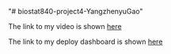 "# biostat840-project4-YangzhenyuGao" 

The link to my video is shown [here](https://www.youtube.com/watch?v=zBaINH7YVjQ)

The link to my deploy dashboard is shown [here]()